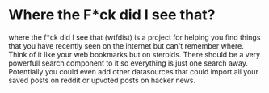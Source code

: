 # Where the F*ck did I see that?

where the f*ck did I see that (wtfdist) is a project for helping you find things that you have recently seen on the internet but can't remember where. Think of it like your web bookmarks but on steroids. There should be a very powerfull search component to it so everything is just one search away. Potentially you could even add other datasources that could import all your saved posts on reddit or upvoted posts on hacker news.

